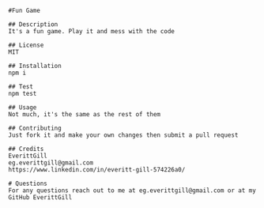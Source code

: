 
    #Fun Game
    
    ## Description 
    It's a fun game. Play it and mess with the code

    ## License
    MIT

    ## Installation
    npm i

    ## Test
    npm test

    ## Usage
    Not much, it's the same as the rest of them

    ## Contributing
    Just fork it and make your own changes then submit a pull request

    ## Credits
    EverittGill
    eg.everittgill@gmail.com
    https://www.linkedin.com/in/everitt-gill-574226a0/

    # Questions
    For any questions reach out to me at eg.everittgill@gmail.com or at my GitHub EverittGill
    